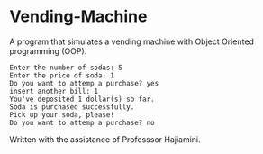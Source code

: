 # Vending-Machine

A program that simulates a vending machine with Object Oriented programming (OOP).

```
Enter the number of sodas: 5
Enter the price of soda: 1
Do you want to attemp a purchase? yes
insert another bill: 1
You've deposited 1 dollar(s) so far.
Soda is purchased successfully.
Pick up your soda, please!
Do you want to attemp a purchase? no
```

Written with the assistance of Professsor Hajiamini.

